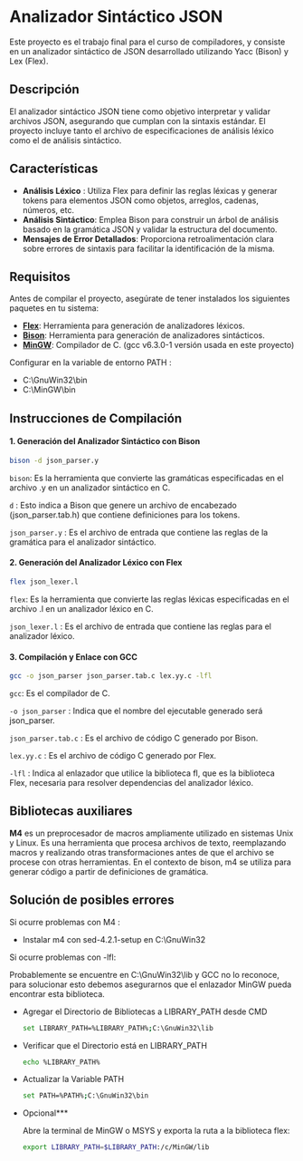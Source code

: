 # Analizador Sintáctico JSON

Este proyecto es el trabajo final para el curso de compiladores, y consiste en un analizador sintáctico de JSON desarrollado utilizando Yacc (Bison) y Lex (Flex).

## Descripción
El analizador sintáctico JSON tiene como objetivo interpretar y validar archivos JSON, asegurando que cumplan con la sintaxis estándar. El proyecto incluye tanto el archivo de especificaciones de análisis léxico como el de análisis sintáctico.

## Características
- **Análisis Léxico** : Utiliza Flex para definir las reglas léxicas y generar tokens para elementos JSON como objetos, arreglos, cadenas, números, etc.
- **Análisis Sintáctico**: Emplea Bison para construir un árbol de análisis basado en la gramática JSON y validar la estructura del documento.
- **Mensajes de Error Detallados**: Proporciona retroalimentación clara sobre errores de sintaxis para facilitar la identificación de la misma.

## Requisitos 
Antes de compilar el proyecto, asegúrate de tener instalados los siguientes paquetes en tu sistema:

- [**Flex**](source/flex-2.5.4.exe): Herramienta para generación de analizadores léxicos.
- [**Bison**](source/bison-2.4.1.exe): Herramienta para generación de analizadores sintácticos.
- [**MinGW**](https://sourceforge.net/projects/mingw/): Compilador de C. (gcc v6.3.0-1 versión usada en este proyecto)

Configurar en la variable de entorno PATH : 
- C:\GnuWin32\bin
- C:\MinGW\bin


## Instrucciones de Compilación

#### 1. Generación del Analizador Sintáctico con Bison
```bash
bison -d json_parser.y
```
`bison`: Es la herramienta que convierte las gramáticas especificadas en el archivo .y en un analizador sintáctico en C.

`d` : Esto indica a Bison que genere un archivo de encabezado (json_parser.tab.h) que contiene definiciones para los tokens.

`json_parser.y` : Es el archivo de entrada que contiene las reglas de la gramática para el analizador sintáctico.

#### 2. Generación del Analizador Léxico con Flex
```bash
flex json_lexer.l
```
`flex`: Es la herramienta que convierte las reglas léxicas especificadas en el archivo .l en un analizador léxico en C.

`json_lexer.l` : Es el archivo de entrada que contiene las reglas para el analizador léxico.

#### 3. Compilación y Enlace con GCC
```bash
gcc -o json_parser json_parser.tab.c lex.yy.c -lfl
```
`gcc`: Es el compilador de C.

`-o json_parser` :  Indica que el nombre del ejecutable generado será json_parser.

`json_parser.tab.c` :  Es el archivo de código C generado por Bison.

`lex.yy.c` :  Es el archivo de código C generado por Flex.

`-lfl` :  Indica al enlazador que utilice la biblioteca fl, que es la biblioteca Flex, necesaria para resolver dependencias del analizador léxico.

## Bibliotecas auxiliares

**M4** es un preprocesador de macros ampliamente utilizado en sistemas Unix y Linux. Es una herramienta que procesa archivos de texto, reemplazando macros y realizando otras transformaciones antes de que el archivo se procese con otras herramientas. En el contexto de bison, m4 se utiliza para generar código a partir de definiciones de gramática.


## Solución de posibles errores
Si ocurre problemas con M4 :
- Instalar m4 con sed-4.2.1-setup en C:\GnuWin32

Si ocurre problemas con -lfl:

Probablemente se encuentre en C:\GnuWin32\lib y GCC no lo reconoce, para solucionar esto debemos asegurarnos que el enlazador MinGW pueda encontrar esta biblioteca.
- Agregar el Directorio de Bibliotecas a LIBRARY_PATH desde CMD
    ```bash
    set LIBRARY_PATH=%LIBRARY_PATH%;C:\GnuWin32\lib
    ```
- Verificar que el Directorio está en LIBRARY_PATH
    ```bash
    echo %LIBRARY_PATH%
    ```
- Actualizar la Variable PATH
    ```bash
    set PATH=%PATH%;C:\GnuWin32\bin
    ```
- Opcional***

    Abre la terminal de MinGW o MSYS y exporta la ruta a la biblioteca flex:
    ```bash
    export LIBRARY_PATH=$LIBRARY_PATH:/c/MinGW/lib
    ```